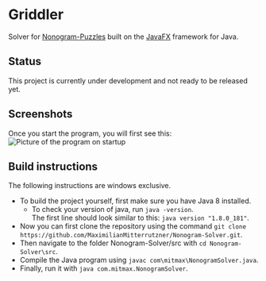 # Griddler
Solver for [Nonogram-Puzzles](https://en.wikipedia.org/wiki/Nonogram) built on the [JavaFX](https://openjfx.io/) framework for Java.

## Status
This project is currently under development and not ready to be released yet.

## Screenshots
Once you start the program, you will first see this:
![Picture of the program on startup](screenshots/initial.jpg)

## Build instructions
The following instructions are windows exclusive.
* To build the project yourself, first make sure you have Java 8 installed.
  * To check your version of java, run ```java -version```.  
    The first line should look similar to this:
    ```java version "1.8.0_181"```.
* Now you can first clone the repository using the command
  ```git clone https://github.com/MaximilianMitterrutzner/Nonogram-Solver.git```.
* Then navigate to the folder Nonogram-Solver/src with
  ```cd Nonogram-Solver\src```.
* Compile the Java program using
  ```javac com\mitmax\NonogramSolver.java```.
* Finally, run it with
```java com.mitmax.NonogramSolver```.
